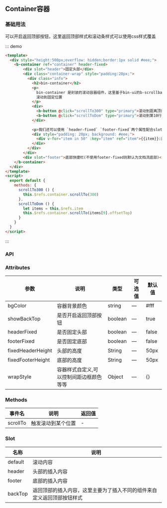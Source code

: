 ## Container容器

<template>
    <div class="global-anchor">
      <b-anchor :scroll-offset="100">
        <b-anchor-link href="#ji-chu-yong-fa" title="基础用法"></b-anchor-link>
        <b-anchor-link href="#api" title="API">
            <b-anchor-link href="#attributes" title="Attributes"></b-anchor-link>
            <b-anchor-link href="#methods" title="Methods"></b-anchor-link>
            <b-anchor-link href="#slot" title="Slot"></b-anchor-link>
        </b-anchor-link>
      </b-anchor>
    </div>
</template>

### 基础用法

可以开启返回顶部按钮，这里返回顶部样式和滚动条样式可以使用css样式覆盖

::: demo
```html
<template>
  <div style="height:500px;overflow: hidden;border:1px solid #eee;">
    <b-container ref="container" header-fixed>
        <div slot="header">固定头部</div>
        <div class="container-wrap" style="padding:20px;">
          <div class="info">
            <h2>bin-container</h2>
            <p>
              bin-container 是封装的滚动容器组件，这里基于bin-ui的b-scrollbar 标签来实现超出滚动，并可配置是否有返回顶部，并且可以通过指定方法来
              滚动到固定位置
            </p>
            <div>
              <b-button @click="scrollTo300" type="primary">滚动到距离顶部300px</b-button>
              <b-button @click="scrollToDom" type="primary">滚动到第10行内容</b-button>
            </div>
    
            <p>我们还可以使用 `header-fixed` `footer-fixed`两个属性配合slot 的header footer来给容器增加固定的头和底部，或者是只添加插槽来插入可滚动的头和底部</p>
            <div style="padding: 20px; background: #eee;">
              <div v-for="item in 50" :key="item" ref="item">{{item}}:这是用来撑开内容的行...</div>
            </div>
          </div>
        </div>
        <div slot="footer">底部快捷栏(不使用footer-fixed则默认为文档流底部)</div>
    </b-container>
  </div>
</template>
<script>
  export default {
    methods: {
      scrollTo300 () {
        this.$refs.container.scrollTo(300)
      },
      scrollToDom () {
        let items = this.$refs.item
        this.$refs.container.scrollTo(items[9].offsetTop)
      }
    }
  }
</script>
```
:::

### API

### Attributes

| 参数      | 说明    | 类型      | 可选值       | 默认值   |
|---------- |-------- |---------- |-------------  |-------- |
| bgColor     |  容器背景颜色   | string  |  —   |   #fff   |
| showBackTop    |  是否开启返回顶部按钮   | boolean  |  —   |   true   |
| headerFixed    |  是否固定头部   | boolean  |  —   |   false   |
| footerFixed    |  是否固定底部   | boolean  |  —   |   false   |
| fixedHeaderHeight    |  头部的高度   | String  |  —   |   50px   |
| fixedFooterHeight    |  底部的高度   | String  |  —   |   50px   |
| wrapStyle    |  容器样式自定义,可以控制间距边框颜色等等   | Object  |  —   |   {}   |

### Methods

| 事件名      | 说明    | 返回值      |
|---------- |-------- |---------- |
| scrollTo    | 触发滚动到某个位置   |  -  |

### Slot

| 名称      | 说明    |
|---------- |-------- |
| default     | 滚动内容   |
| header     | 头部的插入内容   |
| footer     | 底部的插入内容   |
| backTop     | 返回顶部的插入内容，这里主要为了插入不同的组件来自定义返回顶部按钮样式   |

